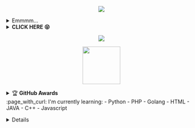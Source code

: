<!---
dhaffnavyz/dhaffnavyz is a ✨ special ✨ repository because its `README.md` (this file) appears on your GitHub profile.
You can click the Preview link to take a look at your changes.
--->
<p align="center">
<img src="https://readme-typing-svg.herokuapp.com?color=%2336BCF7&center=true&vCenter=true&lines=Welcome+to+Profilnye" />
</p>
<details>
    <summary>Emmmm...<b></b></summary><br/>
<p align='center'><a href="https://api.daily.dev/get?r=Profilnye"><img src="https://telegra.ph/file/a47a6f1b0af3540c8ac60.jpg?r=82s" width="150" alt="LulzGhost-Team BOT's Dev Card"/></a></p>

![dhaffnavyz's card name](https://cardivo.vercel.app/api?name=Tahalu%20Indonesia&description=Hi,%20i%27m%20a%20front%20end%20web%20developer%20and%20i%27m%2020%20y.o.%20Nice%20to%20meet%20you%20%F0%9F%91%8B&image=https://telegra.ph/file/a47a6f1b0af3540c8ac60.jpg?v=4&backgroundColor=%23ecf0f1&instagram=cyber_mrlinkerrorsystemoffical&linkedin=I%20Blackhat%20Indo%20Nesia%20%20Indonesia&github=dhaffnavyz&twitter=Profilnye&pattern=leaf&colorPattern=%23eaeaea)

![Metrics](https://metrics.lecoq.io/Profilnye?template=classic&repositories.forks=true&languages=1&languages.colors=github&languages.threshold=0%25&config.timezone=Asia%2FJakarta)

</details>
<details>
    <summary><b>CLICK HERE 😝</b></summary><br/>
<h1  align='center'> WELCOME TO DHAFF OFFICIAL 🗿 </h1>
<p align='center'><img src="https://komarev.com/ghpvc/?username=dhaffnavyz&label=Total%20Profile%20Visitor&color=071A2C&style=for-the-badge" alt="dhaffnavyz" />
<p align='center'><a href="https://api.daily.dev/get?r=Profilnye"><img src="https://api.daily.dev/devcards/f863db015cc04215878268bea4ef43f5.png?r=82s" width="150" alt="LulzGhost-Team BOT's Dev Card"/></a></p>
<p align='center'><a href="https://www.dmca.com/Protection/Status.aspx?ID=090f6134-5e5e-46fd-a879-b366b9a65060&refurl=https://github.com/Profilnye" target="_blank" title="Check Protection Status" class="dmca-badge"> <img src ="https://telegra.ph/file/1f7a3fc545df0a0182620.jpg?st=2019-03-02T00%3A22%3A29Z&se=2028-03-03T00%3A22%3A00Z&sp=rw&sv=2018-03-28&sr=c&sig=5uj40e0WkJN4jO9efLP3CKvstLnc2LG%2BqWfMC6U4Ou0%3D" alt="DMCA.com for Github" /></a></p>
<a href="https://api.daily.dev/get?r=Profilnye"><img src="https://opencollective.com/vuejs/contributors.svg?width=900" /></a>
<p align='center'>
<a href="https://api.daily.dev/get?r=Profilnye"><img height="200" src="https://raw.githubusercontent.com/dhaffnavyz/dhaffnavyz/main/root.svg"></a>
<p align='center'>  I'm Dhaff Official (21 y.o) ! :sunglasses: </p>
<img width="800px" src="https://raw.githubusercontent.com/dhaffnavyz/dhaffnavyz/main/Black%20Purple%20and%20Cyan%20Neon%20Noir%20%20Vaporwave%20Sports%20YouTube%20Outro.gif" />
<p align='center'> I'd like to do project that has relation to anime. :ghost: </p>
</p>
![Jokowi](https://github-profile-summary-cards.vercel.app/api/cards/profile-details?username=dhaffnavyz&theme=monokai)

</p>
</details>
<p align="center">
  <img src="https://komarev.com/ghpvc/?username=dhaffnavyz&label=VIEWS&style=flat-square&color=blue" />
</p>
<p align='center'>
   <a href="https://www.facebook.com/ciciyber.squadindo.7"><img height="100" src="https://raw.githubusercontent.com/dhaffnavyz/dhaffnavyz/64478fa6dc44f9aa505ca49d384375946107db89/speed.svg"></a></p>
<p align='center'>
<details>
    <summary>&#127942 <b>GitHub Awards</b></summary><br/>

![Github Trophy](https://github-profile-trophy.vercel.app/?username=dhaffnavyz)

</details> 
:page_with_curl: I'm currently learning:
- Python
- PHP
- Golang
- HTML
- JAVA
- C++
- Javascript
</p>
<details>
:star: Here are some projects that I'm working on:
<p align='center'><a href="https://api.daily.dev/get?r=Profilnye"><img src="https://telegra.ph/file/1262431c0967ddfb566b2.png?r=82s" width="150" alt="LulzGhost-Team BOT's Dev Card"/></a></p>

## Start
<!--START_SECTION:waka-->
<p align="center">
<img src="https://github-profile-trophy.vercel.app/?username=dhaffnavyz&theme=onedark" />
<p align="center" height='130px'> <img src="https://github-readme-stats.vercel.app/api?username=dhaffnavyz&show_icons=true&hide_title=true&include_all_commits=true&line_height=21&bg_color=0,64FFDA,64FFDA,A9EFDE,F2FFFC&count_public=true&theme=graywhite" alt="crazychickendev"/> <img src="https://github-readme-stats.vercel.app/api/top-langs/?username=dhaffnavyz&layout=compact&show_icons=true&bg_color=0,EFFDF9,CBFFF3,64FFDA&theme=graywhite&hide_title=true" alt="root"/> </p>
</p>
<p align="center">
    <img src="https://github-readme-streak-stats.herokuapp.com/?user=dhaffnavyz">
</p>
</details>
<!--END_SECTION:waka-->
<!--
-->
